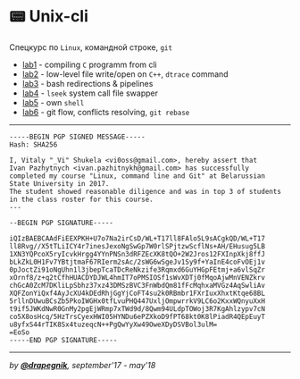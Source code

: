 # 📟 Unix-cli

Спецкурс по `Linux`, командной строке, `git`

- [lab1](https://github.com/Drapegnik/bsu/tree/master/unix-cli/lab1) - compiling
  `C` programm from cli
- [lab2](https://github.com/Drapegnik/bsu/tree/master/unix-cli/lab2) - low-level
  file write/open on `C++`, `dtrace` command
- [lab3](https://github.com/Drapegnik/bsu/tree/master/unix-cli/lab3) - bash
  redirections & pipelines
- [lab4](https://github.com/Drapegnik/bsu/tree/master/unix-cli/lab4) - `lseek`
  system call file swapper
- [lab5](https://github.com/Drapegnik/bsu/tree/master/unix-cli/lab5) - own
  `shell`
- [lab6](https://github.com/Drapegnik/bsu/tree/master/unix-cli/lab6) - git flow,
  conflicts resolving, `git rebase`

---

```
-----BEGIN PGP SIGNED MESSAGE-----
Hash: SHA256

I, Vitaly "_Vi" Shukela <vi0oss@gmail.com>, hereby assert that
Ivan Pazhytnych <ivan.pazhitnykh@gmail.com> has successfully
completed my course "Linux, command line and Git" at Belarussian
State University in 2017.
The student showed reasonable diligence and was in top 3 of students
in the class roster for this course.
---

--BEGIN PGP SIGNATURE-----

iQIzBAEBCAAdFiEEXPKH+U7o7Na2irCsD/WL+T17ll8FAlo5L9sACgkQD/WL+T17
ll8Rvg//X5tTLiICY4r7inesJexoNgSwGp7W0rlSPjtzwScflNs+AH/EHusug5LB
1XN3YQPcoX5ryIcvkHrgg4YYnPNSn3dRFZEcXK8tQO+2W2Jros12FXInpXkj8ffJ
bLkZkL0H1Fv7YBtjtmaF67RIerm2sAc/2sWG6wSgeJv1Sy9f+YaInE4coFvOEj1v
0pJoctZi91oNgUhn1l3jbepTcaTDcReNkzife3Rqmxd6GuYHGpFEtmj+a6vlSqZr
xOrnf8/z+q2tCfhHUACDYDJWL4hmIT7oPMSIOSf1sWvXDTj0fMqoAjwMnVENZkrv
chGcA0ZcM7DKliLpSbhz37xz43DMSzBVC3FnWbdQm81fFcMqhxaMVGz4AqSwliAv
XQFZonYiQxf4AyJcXU4kDEdRhjGgYjCoFT4su2k0RBmbr1FXrIuxXhxtKtqe68BL
5rllnDUwuBCsZb5PkoIWGHx0tfLvuPHQ447UxljOmpwrrkV9LC6o2KxxWQnyuXxH
t9if5JWKdNwR0GnMy2pgEjWRmp7xTWd9d/8Qwm94ULdpTOWoj3R7KgAhlzypv7cN
co5X8osHcq/5HzTrsCyexHWI05HYNDu6ePZXkoD9fPT68kt0K8lPiadR4QEpEuyT
u8yfxS44rTIK8Sx4tuzeqcN++PgQwYyXw49OweXDyDSVBol3ulM=
=EoSo
-----END PGP SIGNATURE-----
```

---

_by [**@drapegnik**](https://github.com/Drapegnik), september'17 - may'18_
